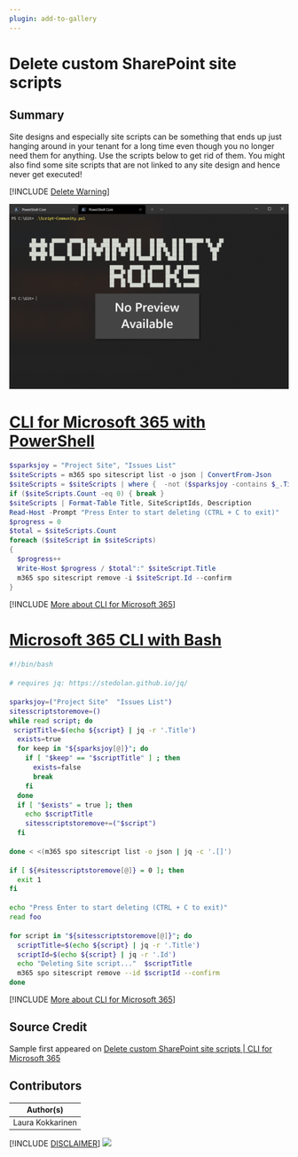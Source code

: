 ```yaml
---
plugin: add-to-gallery
---
```


# Delete custom SharePoint site scripts

## Summary

Site designs and especially site scripts can be something that ends up just hanging around in your tenant for a long time even though you no longer need them for anything. Use the scripts below to get rid of them. You might also find some site scripts that are not linked to any site design and hence never get executed!
 
[!INCLUDE [Delete Warning](../../docfx/includes/DELETE-WARN.md)]

![Example Screenshot](assets/example.png)
 
# [CLI for Microsoft 365 with PowerShell](#tab/cli-m365-ps)
```powershell
$sparksjoy = "Project Site", "Issues List"
$siteScripts = m365 spo sitescript list -o json | ConvertFrom-Json
$siteScripts = $siteScripts | where {  -not ($sparksjoy -contains $_.Title)}
if ($siteScripts.Count -eq 0) { break }
$siteScripts | Format-Table Title, SiteScriptIds, Description
Read-Host -Prompt "Press Enter to start deleting (CTRL + C to exit)"
$progress = 0
$total = $siteScripts.Count
foreach ($siteScript in $siteScripts)
{
  $progress++
  Write-Host $progress / $total":" $siteScript.Title
  m365 spo sitescript remove -i $siteScript.Id --confirm
}
```
[!INCLUDE [More about CLI for Microsoft 365](../../docfx/includes/MORE-CLIM365.md)]
 
# [Microsoft 365 CLI with Bash](#tab/m365cli-bash)
```bash
#!/bin/bash

# requires jq: https://stedolan.github.io/jq/

sparksjoy=("Project Site"  "Issues List")
sitesscriptstoremove=()
while read script; do
 scriptTitle=$(echo ${script} | jq -r '.Title')
  exists=true
  for keep in "${sparksjoy[@]}"; do
    if [ "$keep" == "$scriptTitle" ] ; then
      exists=false
      break
    fi
  done
  if [ "$exists" = true ]; then
    echo $scriptTitle
    sitesscriptstoremove+=("$script")
  fi

done < <(m365 spo sitescript list -o json | jq -c '.[]')

if [ ${#sitesscriptstoremove[@]} = 0 ]; then
  exit 1
fi

echo "Press Enter to start deleting (CTRL + C to exit)"
read foo

for script in "${sitesscriptstoremove[@]}"; do
  scriptTitle=$(echo ${script} | jq -r '.Title')
  scriptId=$(echo ${script} | jq -r '.Id')
  echo "Deleting Site script..."  $scriptTitle
  m365 spo sitescript remove --id $scriptId --confirm
done
```
[!INCLUDE [More about CLI for Microsoft 365](../../docfx/includes/MORE-CLIM365.md)]


## Source Credit

Sample first appeared on [Delete custom SharePoint site scripts | CLI for Microsoft 365](https://pnp.github.io/cli-microsoft365/sample-scripts/spo/remove-site-scripts/)

## Contributors

| Author(s) |
|-----------|
| Laura Kokkarinen |


[!INCLUDE [DISCLAIMER](../../docfx/includes/DISCLAIMER.md)]
<img src="https://telemetry.sharepointpnp.com/script-samples/scripts/spo-remove-site-scripts" aria-hidden="true" />